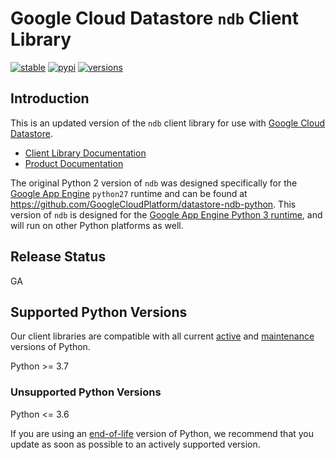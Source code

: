 # Google Cloud Datastore `ndb` Client Library

[![stable](https://img.shields.io/badge/support-stable-gold.svg)](https://github.com/googleapis/google-cloud-python/blob/main/README.rst#stability-levels)
[![pypi](https://img.shields.io/pypi/v/google-cloud-ndb.svg)](https://pypi.org/project/google-cloud-ndb/)
[![versions](https://img.shields.io/pypi/pyversions/google-cloud-ndb.svg)](https://pypi.org/project/google-cloud-ndb/)

## Introduction

This is an updated version of the `ndb` client library for use with
[Google Cloud Datastore][0].

* [Client Library Documentation](https://googleapis.dev/python/python-ndb/latest)
* [Product Documentation](https://cloud.google.com/datastore/docs)

The original Python 2 version of `ndb` was designed specifically for the
[Google App Engine][1] `python27` runtime and can be found at
https://github.com/GoogleCloudPlatform/datastore-ndb-python. This version of
`ndb` is designed for the [Google App Engine Python 3 runtime][2], and will
run on other Python platforms as well.

[0]: https://cloud.google.com/datastore
[1]: https://cloud.google.com/appengine
[2]: https://cloud.google.com/appengine/docs/standard/python3/

## Release Status

GA

## Supported Python Versions

Our client libraries are compatible with all current [active][3] and [maintenance][4] versions of Python.

Python >= 3.7

[3]: https://devguide.python.org/devcycle/#in-development-main-branch
[4]: https://devguide.python.org/devcycle/#maintenance-branches

### Unsupported Python Versions

Python <= 3.6

If you are using an [end-of-life][5]
version of Python, we recommend that you update as soon as possible to an actively supported version.

[5]: https://devguide.python.org/devcycle/#end-of-life-branches
